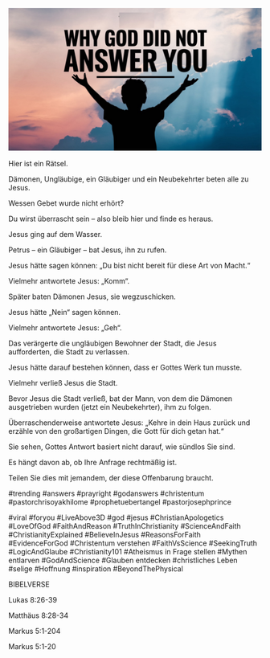 ![Video cover image](../cover.jpg "cover photo")

Hier ist ein Rätsel.

Dämonen, Ungläubige, ein Gläubiger und ein Neubekehrter beten alle zu Jesus.

Wessen Gebet wurde nicht erhört?

Du wirst überrascht sein – also bleib hier und finde es heraus.

Jesus ging auf dem Wasser.

Petrus – ein Gläubiger – bat Jesus, ihn zu rufen.

Jesus hätte sagen können: „Du bist nicht bereit für diese Art von Macht.“

Vielmehr antwortete Jesus: „Komm“.

Später baten Dämonen Jesus, sie wegzuschicken.

Jesus hätte „Nein“ sagen können.

Vielmehr antwortete Jesus: „Geh“.

Das verärgerte die ungläubigen Bewohner der Stadt, die Jesus aufforderten, die Stadt zu verlassen.

Jesus hätte darauf bestehen können, dass er Gottes Werk tun musste.

Vielmehr verließ Jesus die Stadt.

Bevor Jesus die Stadt verließ, bat der Mann, von dem die Dämonen ausgetrieben wurden (jetzt ein Neubekehrter), ihm zu folgen.

Überraschenderweise antwortete Jesus: „Kehre in dein Haus zurück und erzähle von den großartigen Dingen, die Gott für dich getan hat.“

Sie sehen, Gottes Antwort basiert nicht darauf, wie sündlos Sie sind.

Es hängt davon ab, ob Ihre Anfrage rechtmäßig ist.

Teilen Sie dies mit jemandem, der diese Offenbarung braucht.

#trending #answers #prayright #godanswers #christentum #pastorchrisoyakhilome #prophetuebertangel #pastorjosephprince

#viral #foryou #LiveAbove3D #god #jesus #ChristianApologetics #LoveOfGod #FaithAndReason #TruthInChristianity #ScienceAndFaith #ChristianityExplained #BelieveInJesus #ReasonsForFaith #EvidenceForGod #Christentum verstehen #FaithVsScience #SeekingTruth #LogicAndGlaube #Christianity101 #Atheismus in Frage stellen #Mythen entlarven #GodAndScience #Glauben entdecken #christliches Leben #selige #Hoffnung #inspiration #BeyondThePhysical

BIBELVERSE

Lukas 8:26-39

Matthäus 8:28-34

Markus 5:1-204

Markus 5:1-20